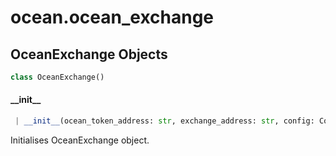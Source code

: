 <a name="ocean.ocean_exchange"></a>
# ocean.ocean\_exchange

<a name="ocean.ocean_exchange.OceanExchange"></a>
## OceanExchange Objects

```python
class OceanExchange()
```

<a name="ocean.ocean_exchange.OceanExchange.__init__"></a>
#### \_\_init\_\_

```python
 | __init__(ocean_token_address: str, exchange_address: str, config: Config)
```

Initialises OceanExchange object.


